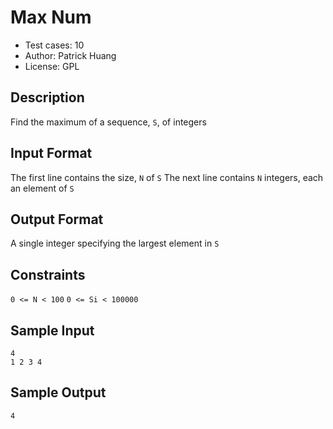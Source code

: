# Max Num
* Test cases: 10
* Author: Patrick Huang
* License: GPL

## Description
Find the maximum of a sequence, `S`, of integers

## Input Format
The first line contains the size, `N` of `S`
The next line contains `N` integers, each an element of `S`

## Output Format
A single integer specifying the largest element in `S`

## Constraints
`0 <= N < 100`
`0 <= Si < 100000`

## Sample Input
```
4
1 2 3 4
```

## Sample Output
```
4
```
